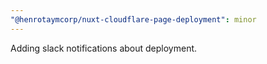 ```yaml
---
"@henrotaymcorp/nuxt-cloudflare-page-deployment": minor
---
```


Adding slack notifications about deployment.
